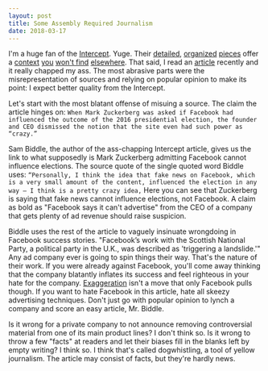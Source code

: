```yaml
---
layout: post
title: Some Assembly Required Journalism
date: 2018-03-17
---
```


I'm a huge fan of the [Intercept][intercept]. Yuge.  Their [detailed][i0], [organized][i1] [pieces][i2] offer a [context][k0] [you][k3] [won't find][k1] [elsewhere][k2]. That said, I read an [article][source] recently and it really chapped my ass. The most abrasive parts were the misrepresentation of sources and relying on popular opinion to make its point: I expect better quality from the Intercept.  

Let's start with the most blatant offense of misuing a source. The claim the article hinges on: ```When Mark Zuckerberg was asked if Facebook had influenced the outcome of the 2016 presidential election, the founder and CEO dismissed the notion that the site even had such power as “crazy.”```

Sam Biddle, the author of the ass-chapping Intercept article, gives us the link to what supposedly is Mark Zuckerberg admitting Facebook cannot influence elections. The source quote of the single quoted word Biddle uses: ```“Personally, I think the idea that fake news on Facebook, which is a very small amount of the content, influenced the election in any way — I think is a pretty crazy idea,``` Here you can see that Zuckerberg is saying that fake news cannot influence elections, not Facebook. A claim as bold as "Facebook says it can't advertise" from the CEO of a company that gets plenty of ad revenue should raise suspicion. 

Biddle uses the rest of the article to vaguely insinuate wrongdoing in Facebook success stories. "Facebook’s work with the Scottish National Party, a political party in the U.K., was described as 'triggering a landslide.'" Any ad company ever is going to spin things their way. That's the nature of their work. If you were already against Facebook, you'll come away thinking that the company blatantly inflates its success and feel righteous in your hate for the company. [Exaggeration][Exaggeration] isn't a move that only Facebook pulls though. If you want to hate Facebook in this article, hate all skeezy advertising techniques. Don't just go with popular opinion to lynch a company and score an easy article, Mr. Biddle.

Is it wrong for a private company to not announce removing controversial material from one of its main product lines? I don't think so. Is it wrong to throw a few "facts" at readers and let their biases fill in the blanks left by empty writing? I think so. I think that's called dogwhistling, a tool of yellow journalism. The article may consist of facts, but they're hardly news.

[source]:https://theintercept.com/2018/03/14/facebook-election-meddling/
[intercept]:https://theintercept.com
[i2]:https://theintercept.com/2016/08/27/obamacares-faltering-for-one-simple-reason-profit/
[i1]:https://theintercept.com/series/the-fbis-secret-rules/
[i0]:https://theintercept.com/drone-papers/
[k0]:https://theintercept.com/2017/07/29/dan-coats-north-korea-nukes-nuclear-libya-regime-change/
[k1]:https://theintercept.com/2017/08/25/north-korea-keeps-saying-it-might-give-up-its-nuclear-weapons-but-most-news-outlets-wont-tell-you-that/
[k2]:https://theintercept.com/2017/05/03/why-do-north-koreans-hate-us-one-reason-they-remember-the-korean-war/
[k3]:https://theintercept.com/2017/08/14/we-can-stop-north-korea-from-attacking-us-all-we-have-to-do-is-not-attack-them/
[Exaggeration]:https://www.thebalance.com/advertising-is-exaggerating-the-benefit-period-39033
